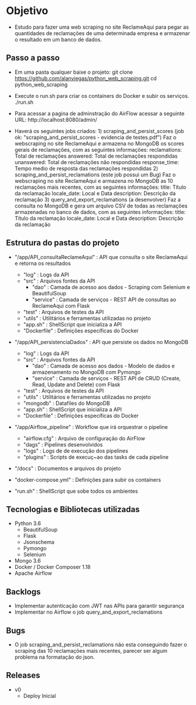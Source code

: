 # Objetivo
 - Estudo para fazer uma web scraping no site ReclameAqui para pegar as quantidades de reclamações de uma 
   determinada empresa e armazenar o resultado em um banco de dados.

## Passo a passo
 - Em uma pasta qualquer baixe o projeto:
        git clone https://github.com/alanviegas/python_web_scraping.git
        cd python_web_scraping

 - Execute o run.sh para criar os containers do Docker e subir os serviços.
        ./run.sh

 - Para acessar a pagina de adminstração do AirFlow acessar a seguinte URL: 
        http://localhost:8080/admin/

 - Haverá os seguintes jobs criados:
        1) scraping_and_persist_scores (job ok: "scraping_and_persist_scores - evidencia de testes.pdf")
        Faz o webscraping no site ReclameAqui e armazena no MongoDB os scores gerais de reclamações,
        com as seguintes informações:
            reclamations: Total de reclamações 
            answered: Total de reclamações respondidas 
            unanswered: Total de reclamações não respondidas
            response_time: Tempo medio de resposta das reclamações respondidas
        2) scraping_and_persist_reclamations (este job possui um Bug)
        Faz o webscraping no site ReclameAqui e armazena no MongoDB as 10 reclamações mais recentes, 
        com as seguintes informações:
            title: Título da reclamação
            locale_date: Local e Data
            description: Descrição da reclamação
        3) query_and_export_reclamations (a desenvolver)
        Faz a consulta no MongoDB e gera um arquivo CSV de todas as reclamações armazenadas no banco de dados,
        com as seguintes informações:
            title: Título da reclamação
            locale_date: Local e Data
            description: Descrição da reclamação
 
## Estrutura do pastas do projeto
 - "/app/API_consultaReclameAqui" : API que consulta o site ReclameAqui e retorna os resultados
    - "log" : Logs da API
    - "src" : Arquivos fontes da API
        - "dao" : Camada de acesso aos dados - Scraping com Selenium e BeautifulSoup
        - "service" : Camada de serviços - REST API de consultas ao ReclameAqui com Flask
    - "test" : Arquivos de testes da API
    - "utils" : Utilitários e ferramentas utilizadas no projeto
    - "app.sh" : ShellScript que inicializa a API
    - "Dockerfile" : Definições específicas do Docker

 - "/app/API_persistenciaDados" : API que persiste os dados no MongoDB
    - "log" : Logs da API
    - "src" : Arquivos fontes da API
        - "dao" : Camada de acesso aos dados - Modelo de dados e armazenamento no MongoDB com Pymongo
        - "service" : Camada de serviços - REST API de CRUD (Create, Read, Update and Delete) com Flask
    - "test" : Arquivos de testes da API
    - "utils" : Utilitários e ferramentas utilizadas no projeto
    - "mongodb" : Datafiles do MongoDB
    - "app.sh" : ShellScript que inicializa a API
    - "Dockerfile" : Definições específicas do Docker

 - "/app/Airflow_pipeline" : Workflow que irá orquestrar o pipeline
    - "airflow.cfg" : Arquivo de configuração do AirFlow
    - "dags" : Pipelines desenvolvidos
    - "logs" : Logs de de execução dos pipelines
    - "plugins" : Scripts de execuç~ao das tasks de cada pipeline

 - "/docs" : Documentos e arquivos do projeto
 - "docker-compose.yml" : Definições para subir os containers
 - "run.sh" : ShellScript que sobe todos os ambientes


## Tecnologias e Bibliotecas utilizadas
 - Python 3.6
    - BeautifulSoup
    - Flask
    - Jsonschema
    - Pymongo
    - Selenium 
 - Mongo 3.6
 - Docker / Docker Composer 1.18
 - Apache Airflow

## Backlogs
 - Implementar autenticação com JWT nas APIs para garantir segurança
 - Implementar no Airflow o job query_and_export_reclamations

## Bugs
 - O job scraping_and_persist_reclamations não esta conseguindo fazer o scraping das 10 reclamações mais recentes,
   parecer ser algum problema na formatação do json.

## Releases
 - v0
    - Deploy Inicial
